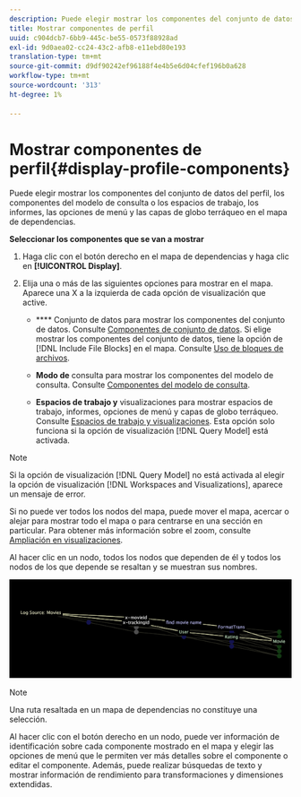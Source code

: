 ```yaml
---
description: Puede elegir mostrar los componentes del conjunto de datos del perfil, los componentes del modelo de consulta o los espacios de trabajo, los informes, las opciones de menú y las capas de globo terráqueo en el mapa de dependencias.
title: Mostrar componentes de perfil
uuid: c904dcb7-6bb9-445c-be55-0573f88928ad
exl-id: 9d0aea02-cc24-43c2-afb8-e11ebd80e193
translation-type: tm+mt
source-git-commit: d9df90242ef96188f4e4b5e6d04cfef196b0a628
workflow-type: tm+mt
source-wordcount: '313'
ht-degree: 1%

---
```


# Mostrar componentes de perfil{#display-profile-components}

Puede elegir mostrar los componentes del conjunto de datos del perfil, los componentes del modelo de consulta o los espacios de trabajo, los informes, las opciones de menú y las capas de globo terráqueo en el mapa de dependencias.

**Seleccionar los componentes que se van a mostrar**

1. Haga clic con el botón derecho en el mapa de dependencias y haga clic en **[!UICONTROL Display]**.
1. Elija una o más de las siguientes opciones para mostrar en el mapa. Aparece una X a la izquierda de cada opción de visualización que active.

   * **** Conjunto de datos para mostrar los componentes del conjunto de datos. Consulte [Componentes de conjunto de datos](../../../../../home/c-get-started/c-admin-intrf/c-dataset-mgrs/c-dep-maps/c-dataset-comp.md#concept-4afe28ad29d14eca8a5000847254c293). Si elige mostrar los componentes del conjunto de datos, tiene la opción de [!DNL Include File Blocks] en el mapa. Consulte [Uso de bloques de archivos](../../../../../home/c-get-started/c-admin-intrf/c-dataset-mgrs/c-dep-maps/c-wkg-file-blocks.md#concept-3652bbabfbd34449a5f842d8aa598efc).

   * **Modo de** consulta para mostrar los componentes del modelo de consulta. Consulte [Componentes del modelo de consulta](../../../../../home/c-get-started/c-admin-intrf/c-dataset-mgrs/c-dep-maps/c-qry-mod-comp.md#concept-32c6dadd32f74179b026c7e96d47710f).

   * **Espacios de trabajo y** visualizaciones para mostrar espacios de trabajo, informes, opciones de menú y capas de globo terráqueo. Consulte [Espacios de trabajo y visualizaciones](../../../../../home/c-get-started/c-admin-intrf/c-dataset-mgrs/c-dep-maps/c-wksps-vis.md#concept-abbd4fb115ff47f49f879466ce274921). Esta opción solo funciona si la opción de visualización [!DNL Query Model] está activada.

>[!NOTE]
>
>Si la opción de visualización [!DNL Query Model] no está activada al elegir la opción de visualización [!DNL Workspaces and Visualizations], aparece un mensaje de error.

Si no puede ver todos los nodos del mapa, puede mover el mapa, acercar o alejar para mostrar todo el mapa o para centrarse en una sección en particular. Para obtener más información sobre el zoom, consulte [Ampliación en visualizaciones](../../../../../home/c-get-started/c-vis/c-zoom-vis.md#concept-7e33670bb5344f78a316f1a84cc20530).

Al hacer clic en un nodo, todos los nodos que dependen de él y todos los nodos de los que depende se resaltan y se muestran sus nombres.

![](assets/vis_DependencyMap_HighlightedPath.png)

>[!NOTE]
>
>Una ruta resaltada en un mapa de dependencias no constituye una selección.

Al hacer clic con el botón derecho en un nodo, puede ver información de identificación sobre cada componente mostrado en el mapa y elegir las opciones de menú que le permiten ver más detalles sobre el componente o editar el componente. Además, puede realizar búsquedas de texto y mostrar información de rendimiento para transformaciones y dimensiones extendidas.
